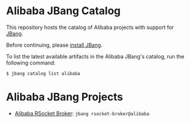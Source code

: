 Alibaba JBang Catalog
==========================

This repository hosts the catalog of Alibaba projects with support for [JBang](https://jbang.dev/).

Before continuing, please [install JBang](https://www.jbang.dev/download/).

To list the latest available artifacts in the Alibaba JBang's catalog, run the following command:

```
$ jbang catalog list alibaba
```

# Alibaba JBang Projects

* [Alibaba RSocket Broker](https://github.com/alibaba/alibaba-rsocket-broker): `jbang rsocket-broker@alibaba` 

